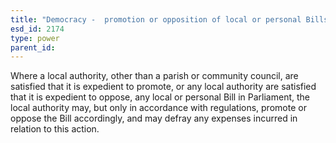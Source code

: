 ```yaml
---
title: "Democracy -  promotion or opposition of local or personal Bills"
esd_id: 2174
type: power
parent_id:  
---
```


Where a local authority, other than a parish or community council, are satisfied that it is expedient to promote, or any local authority are satisfied that it is expedient to oppose, any local or personal Bill in Parliament, the local authority may, but only in accordance with regulations, promote or oppose the Bill accordingly, and may defray any expenses incurred in relation to this action.

